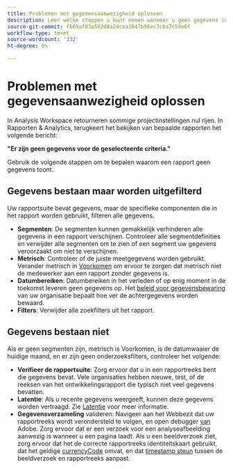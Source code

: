 ```yaml
---
title: Problemen met gegevensaanwezigheid oplossen
description: Leer welke stappen u kunt nemen wanneer u geen gegevens in rapporten ziet.
source-git-commit: f669af03a502d8a24cea3047b96ec7cba7c59e6f
workflow-type: tm+mt
source-wordcount: '332'
ht-degree: 0%

---
```



# Problemen met gegevensaanwezigheid oplossen

In Analysis Workspace retourneren sommige projectinstellingen nul rijen. In Rapporten &amp; Analytics, terugkeert het bekijken van bepaalde rapporten het volgende bericht:

**&quot;Er zijn geen gegevens voor de geselecteerde criteria.&quot;**

Gebruik de volgende stappen om te bepalen waarom een rapport geen gegevens toont.

## Gegevens bestaan maar worden uitgefilterd

Uw rapportsuite bevat gegevens, maar de specifieke componenten die in het rapport worden gebruikt, filteren alle gegevens.

* **Segmenten**: De segmenten kunnen gemakkelijk verhinderen alle gegevens in een rapport verschijnen. Controleer alle segmentdefinities en verwijder alle segmenten om te zien of een segment uw gegevens veroorzaakt om niet te verschijnen.
* **Metrisch**: Controleer of de juiste meetgegevens worden gebruikt. Verander metrisch in [Voorkomen](/help/components/metrics/occurrences.md) om ervoor te zorgen dat metrisch niet de medewerker aan een rapport zonder gegevens is.
* **Datumbereiken**: Datumbereiken in het verleden of op enig moment in de toekomst leveren geen gegevens op. Het [beleid voor gegevensbewaring](data-retention.md) van uw organisatie bepaalt hoe ver de achtergegevens worden bewaard.
* **Filters**: Verwijder alle zoekfilters uit het rapport.

## Gegevens bestaan niet

Als er geen segmenten zijn, metrisch is Voorkomen, is de datumwaaier de huidige maand, en er zijn geen onderzoeksfilters, controleer het volgende:

* **Verifieer de rapportsuite**: Zorg ervoor dat u in een rapportreeks bent die gegevens bevat. Vele organisaties hebben nieuwe, test, of de reeksen van het ontwikkelingsrapport die typisch niet veel gegevens bevatten.
* **Latentie**: Als u recente gegevens weergeeft, kunnen deze gegevens worden vertraagd. Zie [Latentie](latency.md) voor meer informatie.
* **Gegevensverzameling** valideren: Navigeer aan het Webbezit dat uw rapportreeks wordt verondersteld te volgen, en open debugger [ van ](https://experienceleague.adobe.com/docs/debugger/using/experience-cloud-debugger.html)Adobe. Zorg ervoor dat er een verzoek voor een analyseafbeelding aanwezig is wanneer u een pagina laadt. Als u een beeldverzoek ziet, zorg ervoor dat het de correcte rapportreeks identiteitskaart gebruikt, dat het geldige [currencyCode](/help/implement/vars/config-vars/currencycode.md) omvat, en dat [timestamp steun](/help/implement/vars/page-vars/timestamp.md) tussen de beeldverzoek en rapportreeks aanpast.
